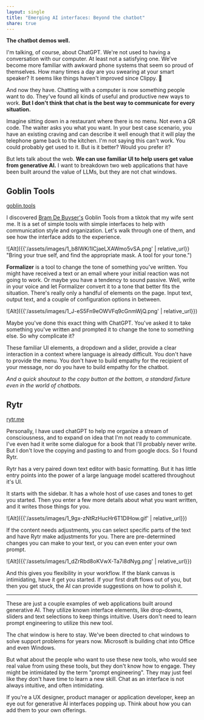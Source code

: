 ```yaml
---
layout: single
title: "Emerging AI interfaces: Beyond the chatbot"
share: true
---
```

**The chatbot demos well.**

I'm talking, of course, about ChatGPT. We're not used to having a conversation with our computer. At least not a satisfying one. We've become more familiar with awkward phone systems that seem so proud of themselves. How many times a day are you swearing at your smart speaker? It seems like things haven't improved since Clippy. 📎

And now they have. Chatting with a computer is now something people want to do. They've found all kinds of useful and productive new ways to work. **But I don't think that chat is the best way to communicate for every situation.**

Imagine sitting down in a restaurant where there is no menu. Not even a QR code. The waiter asks you what you want. In your best case scenario, you have an existing craving and can describe it well enough that it will play the telephone game back to the kitchen. I'm not saying this can't work. You could probably get used to it. But is it better? Would you prefer it?

But lets talk about the web. **We can use familiar UI to help users get value from generative AI.** I want to breakdown two web applications that have been built around the value of LLMs, but they are not chat windows.

## Goblin Tools
[goblin.tools](goblin.tools)

I discovered [Bram De Buyser's](https://skyhook.be/) Goblin Tools from a tiktok that my wife sent me. It is a set of simple tools with simple interfaces to help with communication style and organization. Let's walk through one of them, and see how the interface adds to the experience.

![Alt]({{'/assets/images/1_b8lWKi1lCjaeLXAWmo5vSA.png' | relative_url}} "Bring your true self, and find the appropriate mask. A tool for your tone.")

**Formalizer** is a tool to change the tone of something you've written. You might have received a text or an email where your initial reaction was not going to work. Or maybe you have a tendency to sound passive. Well, write in your voice and let Formalizer convert it to a tone that better fits the situation.
There's really only a handful of elements on the page. Input text, output text, and a couple of configuration options in between.

![Alt]({{'/assets/images/1_J-eS5Fn9eOWVFq9cGnmWjQ.png' | relative_url}})

Maybe you've done this exact thing with ChatGPT. You've asked it to take something you've written and prompted it to change the tone to something else. So why complicate it?

These familiar UI elements, a dropdown and a slider, provide a clear interaction in a context where language is already difficult. You don't have to provide the menu. You don't have to build empathy for the recipient of your message, nor do you have to build empathy for the chatbot.

*And a quick shoutout to the copy button at the bottom, a standard fixture even in the world of chatbots.*

## Rytr
[rytr.me](rytr.me)

Personally, I have used chatGPT to help me organize a stream of consciousness, and to expand on idea that I'm not ready to communicate. I've even had it write some dialogue for a book that I'll probably never write. But I don't love the copying and pasting to and from google docs. So I found Rytr.

Rytr has a very paired down text editor with basic formatting. But it has little entry points into the power of a large language model scattered throughout it's UI.

It starts with the sidebar. It has a whole host of use cases and tones to get you started. Then you enter a few more details about what you want written, and it writes those things for you.

![Alt]({{'/assets/images/1_9gx-zNtRzHucHr6T1DlHow.gif' | relative_url}})

If the content needs adjustments, you can select specific parts of the text and have Rytr make adjustments for you. There are pre-determined changes you can make to your text, or you can even enter your own prompt.

![Alt]({{'/assets/images/1_dZrRbd8oKVwX-Ta7i8dNyg.png' | relative_url}})

And this gives you flexibility in your workflow. If the blank canvas is intimidating, have it get you started. If your first draft flows out of you, but then you get stuck, the AI can provide suggestions on how to polish it.

***

These are just a couple examples of web applications built around generative AI. They utilize known interface elements, like drop-downs, sliders and text selections to keep things intuitive. Users don't need to learn prompt engineering to utilize this new tool.

The chat window is here to stay. We've been directed to chat windows to solve support problems for years now. Microsoft is building chat into Office and even Windows.

But what about the people who want to use these new tools, who would see real value from using these tools, but they don't know how to engage. They might be intimidated by the term "prompt engineering". They may just feel like they don't have time to learn a new skill. Chat as an interface is not always intuitive, and often intimidating.

If you're a UX designer, product manager or application developer, keep an eye out for generative AI interfaces popping up. Think about how you can add them to your own offerings.